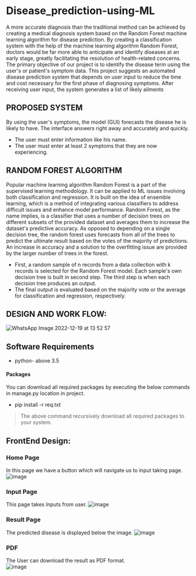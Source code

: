 # Disease_prediction-using-ML 
A more accurate diagnosis than the traditional method can be achieved by creating a medical diagnosis system based on the Random Forest machine learning algorithm for disease prediction. By creating a classification system with the help of the machine learning algorithm Random Forest, doctors would be far more able to anticipate and identify diseases at an early stage, greatly facilitating the resolution of health-related concerns. The primary objective of our project is to identify the disease term using the user's or patient's symptom data. This project suggests an automated disease prediction system that depends on user input to reduce the time and cost necessary for the first phase of diagnosing symptoms. After receiving user input, the system generates a list of likely ailments
## PROPOSED SYSTEM 
By using the user's symptoms, the model (GUI) forecasts the disease he is likely to have. The interface answers right away and accurately and quickly. 
- The user must enter information like his name. 
- The user must enter at least 2 symptoms that they are now experiencing. 
## RANDOM FOREST ALGORITHM 
Popular machine learning algorithm Random Forest is a part of the supervised learning methodology. It can be applied to ML issues involving both classification 
and regression. It is built on the idea of ensemble learning, which is a method of integrating various classifiers to address difficult issues and enhance model performance. Random Forest, as the name implies, is a classifier that uses a number of decision trees on different subsets of the provided dataset and averages them to 
increase the dataset's predictive accuracy. As opposed to depending on a single decision tree, the random forest uses forecasts from all of the trees to predict the 
ultimate result based on the votes of the majority of predictions. An increase in accuracy and a solution to the overfitting issue are provided by the larger number of 
trees in the forest. 
* First, a random sample of n records from a data collection with k records is selected for the Random Forest model. Each sample's own decision tree is built in 
second step. The third step is when each decision tree produces an output. 
* The final output is evaluated based on the majority vote or the average for classification and regression, respectively. 
## DESIGN AND WORK FLOW: 
![WhatsApp Image 2022-12-19 at 13 52 57](https://user-images.githubusercontent.com/98159254/208402269-6b160c88-1160-4126-9bb2-112ae841f7d5.jpg)
## Software Requirements
- python- above 3.5
#### Packages
You can download all required packages by executing the below commands in manage.py location in project.
* pip install -r req.txt
> The above command recursively download all required packages to your system.
## FrontEnd Design:
### Home Page
In this page we have a button which will navigate us to input taking page.
![image](https://user-images.githubusercontent.com/98159254/208404321-aea44def-0a10-4a21-b54e-ad9c103e270d.png)
### Input Page
This page takes Inputs from user.
![image](https://user-images.githubusercontent.com/98159254/208404391-1b9e6bdd-a878-4287-855d-135692f48e6f.png)
### Result Page
The predicted disease is displayed below the image.
![image](https://user-images.githubusercontent.com/98159254/208404525-7a8b7d86-bcf5-4c63-95a1-c20341468038.png)
### PDF
The User can download the result as PDF format.<br>
![image](https://user-images.githubusercontent.com/98159254/208404704-1c80d34e-0982-4c94-9fb8-6856c1a29185.png)
